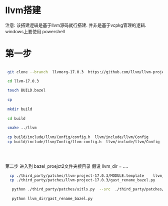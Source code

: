 
# llvm搭建 
 注意: 该搭建逻辑是基于llvm源码就行搭建. 并非是基于vcpkg管理的逻辑. 
     windows上要使用  powershell
 
# 第一步
``` bash  
    
 git clone --branch  llvmorg-17.0.3  https://github.com/llvm/llvm-project.git  llvm-17.0.3

 cd llvm-17.0.3 
 
 touch BUILD.bazel
 
 cp 
 
 mkdir build
 
 cd build 
 
 cmake ../llvm  
 
 cp build/include/llvm/Config/config.h  llvm/include/llvm/Config
 cp build/include/llvm/Config/llvm-config.h  llvm/include/llvm/Config
 
 
 
```


第二步
进入到 bazel_proejct2文件夹根目录
假设 llvm_dir = ....

```bash 
  cp ./third_party/patches/llvm-project-17.0.3/MODULE.template    llvm_dir/MODULE.bazel
  cp ./third_party/patches/llvm-project-17.0.3/gast_rename_bazel.py     llvm_dir

   python ./third_party/patches/uitls.py  --src  ./third_party/patches/llvm-project-17.0.3     --to  llvm_dir  
   
   python llvm_dir/gast_rename_bazel.py  
    
```
